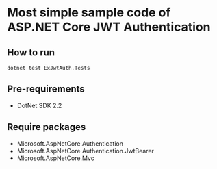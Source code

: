 # Most simple sample code of ASP.NET Core JWT Authentication

## How to run

```console
dotnet test ExJwtAuth.Tests
```

## Pre-requirements

* DotNet SDK 2.2

## Require packages

* Microsoft.AspNetCore.Authentication
* Microsoft.AspNetCore.Authentication.JwtBearer
* Microsoft.AspNetCore.Mvc

